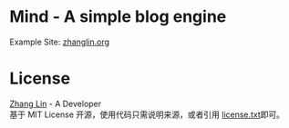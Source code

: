 Mind - A simple blog engine
====

Example Site: [zhanglin.org](http://zhanglin.org)

# License
[Zhang Lin](http://zhanglin.org) - A Developer  
基于 MIT License 开源，使用代码只需说明来源，或者引用 [license.txt](/license.txt)即可。
